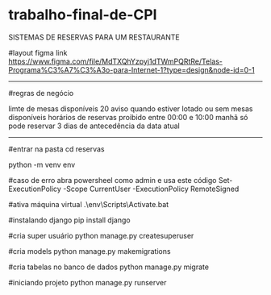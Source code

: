 # trabalho-final-de-CPI

SISTEMAS DE RESERVAS PARA UM RESTAURANTE

#layout figma link https://www.figma.com/file/MdTXQhYzpyj1dTWmPQRtRe/Telas-Programa%C3%A7%C3%A3o-para-Internet-1?type=design&node-id=0-1
________________________________________________________________________________________________________________________________________________
#regras de negócio

limte de mesas disponíveis 20
aviso quando estiver lotado ou sem mesas disponíveis
horários de reservas proibido entre 00:00 e 10:00 manhã
só pode reservar 3 dias de antecedência da data atual
____________________________________________________________________________________________________________________________________________
#entrar na pasta cd reservas

python -m venv env

#caso de erro abra powersheel como admin e usa este código Set-ExecutionPolicy -Scope CurrentUser -ExecutionPolicy RemoteSigned

#ativa máquina virtual .\env\Scripts\Activate.bat

#instalando django pip install django

#cria super usuário python manage.py createsuperuser

#cria models python manage.py makemigrations

#cria tabelas no banco de dados python manage.py migrate

#iniciando projeto python manage.py runserver
